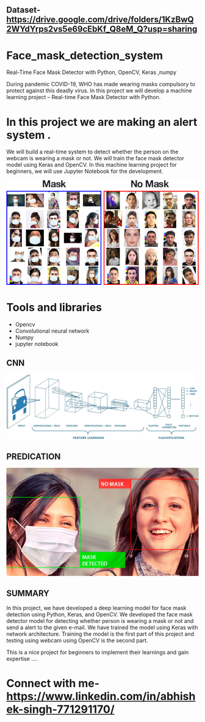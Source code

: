 ## Dataset-https://drive.google.com/drive/folders/1KzBwQ2WYdYrps2vs5e69cEbKf_Q8eM_Q?usp=sharing
# Face_mask_detection_system
Real-Time Face Mask Detector with Python, OpenCV, Keras ,numpy

During pandemic COVID-19, WHO has made wearing masks compulsory to protect against this deadly virus. In this project  we will develop a machine learning project – Real-time Face Mask Detector with Python.
# In this project we are making an alert system .
We will build a real-time system to detect whether the person on the webcam is wearing a mask or not. We will train the face mask detector model using Keras and OpenCV.
In this machine learning project for beginners, we will use Jupyter Notebook for the development.

![CNN](Images/faceimage_1.jpg)

# Tools and libraries
 + Opencv
 + Convolutional neural network
 + Numpy 
 + jupyter notebook

## CNN
![CNN](Images/faceimage_2.jpeg)

## PREDICATION
![CNN](Images/faceimage_3.jpg)

## SUMMARY

In this project, we have developed a deep learning model for face mask detection using Python, Keras, and OpenCV. We developed the face mask detector model for detecting whether person is wearing a mask or not and send a alert to the given e-mail. We have trained the model using Keras with network architecture. Training the model is the first part of this project and testing using webcam using OpenCV is the second part.

This is a nice project for beginners to implement their learnings and gain expertise ....

# Connect with me- https://www.linkedin.com/in/abhishek-singh-771291170/



